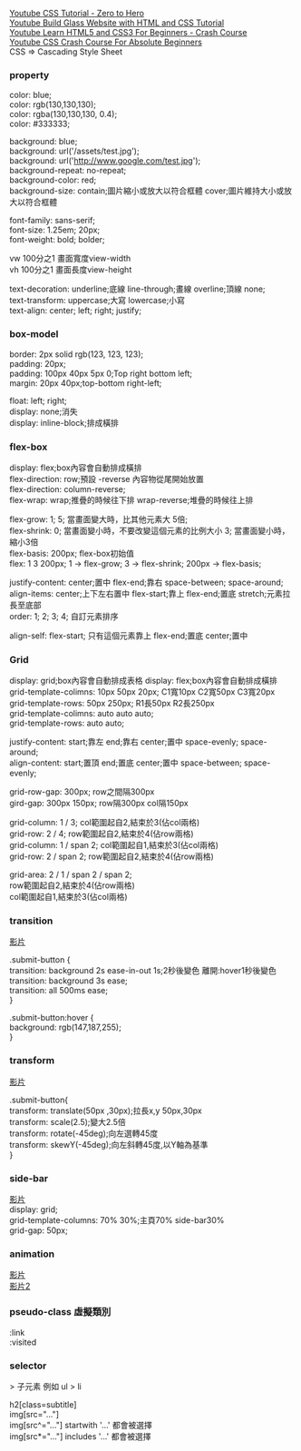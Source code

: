 
[Youtube CSS Tutorial - Zero to Hero](https://www.youtube.com/watch?v=1Rs2ND1ryYc&ab_channel=freeCodeCamp.org)   
[Youtube Build Glass Website with HTML and CSS Tutorial](https://www.youtube.com/watch?v=O7WbVj5apxU&ab_channel=DevEd)        
[Youtube Learn HTML5 and CSS3 For Beginners - Crash Course](https://www.youtube.com/watch?v=vQWlgd7hV4A&ab_channel=DevEd)   
[Youtube CSS Crash Course For Absolute Beginners](https://www.youtube.com/watch?v=yfoY53QXEnI&ab_channel=TraversyMedia)   
CSS => Cascading Style Sheet    



### property   

color: blue;    
color: rgb(130,130,130);   
color: rgba(130,130,130, 0.4);   
color: #333333;    

background: blue;   
background: url('/assets/test.jpg');    
background: url('http://www.google.com/test.jpg');    
background-repeat: no-repeat;      
background-color: red;    
background-size: contain;圖片縮小或放大以符合框體   cover;圖片維持大小或放大以符合框體    

font-family: sans-serif;            
font-size: 1.25em; 20px;               
font-weight: bold; bolder;     

vw 100分之1 畫面寬度view-width            
vh 100分之1 畫面長度view-height            

text-decoration: underline;底線 line-through;畫線 overline;頂線 none;      
text-transform: uppercase;大寫 lowercase;小寫       
text-align: center; left; right; justify;         


### box-model           

border: 2px solid rgb(123, 123, 123);           
padding: 20px;          
padding: 100px 40px 5px 0;Top right bottom left;            
margin: 20px 40px;top-bottom right-left;                   

float: left; right;            
display: none;消失          
display: inline-block;排成橫排             


### flex-box            

display: flex;box內容會自動排成橫排    
flex-direction: row;預設 -reverse 內容物從尾開始放置          
flex-direction: column-reverse;           
flex-wrap: wrap;推疊的時候往下排 wrap-reverse;堆疊的時候往上排   

flex-grow: 1; 5;  當畫面變大時，比其他元素大 5倍;    
flex-shrink: 0; 當畫面變小時，不要改變這個元素的比例大小 3; 當畫面變小時，縮小3倍    
flex-basis: 200px; flex-box初始值    
flex: 1 3 200px;  1 -> flex-grow; 3 -> flex-shrink; 200px -> flex-basis;    

justify-content: center;置中 flex-end;靠右 space-between; space-around;       
align-items: center;上下左右置中 flex-start;靠上 flex-end;置底 stretch;元素拉長至底部        
order: 1; 2; 3; 4; 自訂元素排序           

align-self: flex-start; 只有這個元素靠上 flex-end;置底  center;置中   


### Grid    

display: grid;box內容會自動排成表格     display: flex;box內容會自動排成橫排   
grid-template-colimns: 10px 50px 20px; C1寬10px C2寬50px C3寬20px    
grid-template-rows: 50px 250px; R1長50px R2長250px   
grid-template-colimns: auto auto auto;    
grid-template-rows: auto auto;    

justify-content: start;靠左 end;靠右 center;置中 space-evenly; space-around;      
align-content: start;置頂 end;置底 center;置中 space-between; space-evenly;     

grid-row-gap: 300px; row之間隔300px    
gird-gap: 300px 150px; row隔300px col隔150px    

grid-column: 1 / 3; col範圍起自2,結束於3(佔col兩格)      
grid-row: 2 / 4; row範圍起自2,結束於4(佔row兩格)    
grid-column: 1 / span 2; col範圍起自1,結束於3(佔col兩格)      
grid-row: 2 / span 2; row範圍起自2,結束於4(佔row兩格)    

grid-area: 2 / 1 / span 2 / span 2;   
row範圍起自2,結束於4(佔row兩格)    
col範圍起自1,結束於3(佔col兩格)      

### transition    

[影片](https://youtu.be/1Rs2ND1ryYc?t=17345)    

.submit-button {    
transition: background 2s ease-in-out 1s;2秒後變色  離開:hover1秒後變色     
transition: background 3s ease;   
transition: all 500ms ease;   
}   

.submit-button:hover {    
background: rgb(147,187,255);   
}   

### transform   

[影片](https://youtu.be/1Rs2ND1ryYc?t=18015)    

.submit-button{   
transform: translate(50px ,30px);拉長x,y 50px,30px   
transform: scale(2.5);變大2.5倍    
transform: rotate(-45deg);向左選轉45度    
transform: skewY(-45deg);向左斜轉45度,以Y軸為基準       
}   


### side-bar    

[影片](https://youtu.be/1Rs2ND1ryYc?t=20854)    
display: grid;    
grid-template-columns: 70% 30%;主頁70% side-bar30%   
grid-gap: 50px;   

### animation   

[影片](https://youtu.be/1Rs2ND1ryYc?t=19018)    
[影片2](https://youtu.be/1Rs2ND1ryYc?t=19797)   

### pseudo-class 虛擬類別    

:link   
:visited    

### selector    

\>   子元素   例如 ul > li   

h2[class=subtitle]    
img[src="..."]    
img[src^="..."]    startwith '...' 都會被選擇    
img[src*="..."]    includes '...' 都會被選擇
